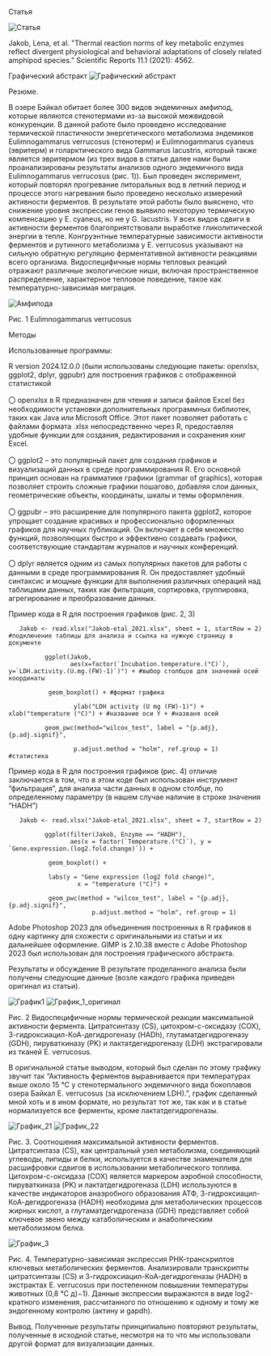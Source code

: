 Статья

![Статья](https://github.com/user-attachments/assets/0355cc4d-ce82-45ba-8d16-f213fc22f2ed)

Jakob, Lena, et al. "Thermal reaction norms of key metabolic enzymes reflect divergent physiological and behavioral adaptations of closely related amphipod species." Scientific Reports 11.1 (2021): 4562.

Графический абстракт
![Графический абстракт](https://github.com/user-attachments/assets/1b676af8-8383-4cf1-b696-1ecc4385d10f)


Резюме.

В озере Байкал обитает более 300 видов эндемичных амфипод, которые являются стенотермами из-за высокой межвидовой конкуренции. В данной работе было проведено исследование термической пластичности энергетического метаболизма эндемиков Eulimnogammarus verrucosus (стенотерм) и Eulimnogammarus cyaneus (эвритерм) и голарктического вида  Gammarus lacustris, который также является эвритермом (из трех видов в статье далее нами были проанализированы результаты анализов одного эндемичного вида Eulimnogammarus verrucosus (рис. 1)). Был проведен эксперимент, который повторял прогревание литоральных вод в летний период и процессе этого нагревания было проведено несколько измерений активности ферментов. В результате этой работы было выяснено, что снижение уровня экспрессии генов выявило некоторую термическую компенсацию у E. cyaneus, но не у G. lacustris. У всех видов сдвиги в активности ферментов благоприятствовали выработке гликолитической энергии в тепле. Конгруэнтные температурные зависимости активности ферментов и рутинного метаболизма у E. verrucosus указывают на сильную обратную регуляцию ферментативной активности реакциями всего организма. Видоспецифичные нормы тепловых реакций отражают различные экологические ниши, включая пространственное распределение, характерное тепловое поведение, такое как температурно-зависимая миграция.

![Амфипода](https://github.com/user-attachments/assets/d26f9aec-ac21-480c-81db-9f6ffd17a0d8)

Рис. 1 Eulimnogammarus verrucosus


Методы

Использованные программы:

R version 2024.12.0.0 (были использованы следующие пакеты: openxlsx, ggplot2, dplyr, ggpubr) для построения графиков с отображенной статистикой

〇 openxlsx в R предназначен для чтения и записи файлов Excel без необходимости установки дополнительных программных библиотек, таких как Java или Microsoft Office. Этот пакет позволяет работать с файлами формата .xlsx непосредственно через R, предоставляя удобные функции для создания, редактирования и сохранения книг Excel.

〇 ggplot2 – это популярный пакет для создания графиков и визуализаций данных в среде программирования R. Его основной принцип основан на грамматике графики (grammar of graphics), которая позволяет строить сложные графики пошагово, добавляя слои данных, геометрические объекты, координаты, шкалы и темы оформления.

〇 ggpubr – это расширение для популярного пакета ggplot2, которое упрощает создание красивых и профессионально оформленных графиков для научных публикаций. Он включает в себя множество функций, позволяющих быстро и эффективно создавать графики, соответствующие стандартам журналов и научных конференций.

〇 dplyr является одним из самых популярных пакетов для работы с данными в среде программирования R. Он предоставляет удобный синтаксис и мощные функции для выполнения различных операций над таблицами данных, таких как фильтрация, сортировка, группировка, агрегирование и преобразование данных. 

Пример кода в R для построения графиков (рис. 2, 3) 

       Jakob <- read.xlsx("Jakob-etal_2021.xlsx", sheet = 1, startRow = 2) #подключение таблицы для анализа и ссылка на нужную страницу в документе

              ggplot(Jakob, 
                     aes(x=factor(`Incubation.temperature.(°C)`), y=`LDH.activity.(U.mg.(FW)-1)`)") + #выбор столбцов для значений осей координаты
   
               geom_boxplot() + #формат графика
   
                      ylab("LDH activity (U mg (FW)-1)") + xlab("temperature (°C)") + #название оси Y + #названя осей
    
              geom_pwc(method="wilcox_test", label = "{p.adj}, {p.adj.signif}", 
                          
                      p.adjust.method = "holm", ref.group = 1)  #статистика

Пример кода в R для построения графиков (рис. 4) отличие заключается в том, что в этом коде был использован инструмент “фильтрация”, для анализа части данных в одном столбце, по определенному параметру (в нашем случае наличие в строке значения “HADH”)

       Jakob <- read.xlsx("Jakob-etal_2021.xlsx", sheet = 7, startRow = 2)

              ggplot(filter(Jakob, Enzyme == "HADH"),
                     aes(x = factor(`Temperature.(°C)`), y = `Gene.expression.(log2.fold.change)`)) +
  
               geom_boxplot() +
 
               labs(y = "Gene expression (log2 fold change)",
                       x = "temperature (°C)") +
 
               geom_pwc(method = "wilcox_test", label = "{p.adj}, {p.adj.signif}",
                           p.adjust.method = "holm", ref.group = 1)

Adobe Photoshop 2023 для объединения построенных в R графиков в одну картинку для схожести с оригинальными из статьи  и их дальнейшее оформление. 
GIMP is 2.10.38 вместе с Adobe Photoshop 2023 был использован для построения графического абстракта. 


Результаты и обсуждение
В результате проделанного анализа были получены следующие данные (возле каждого графика приведен оригинал из статьи).


![График1](https://github.com/user-attachments/assets/28edd70e-1656-4441-9a56-8400a5ee9721)
![График_1_оригинал](https://github.com/user-attachments/assets/ff8abcba-644d-409f-8cb0-2defa3597ea0)


Рис. 2  Видоспецифичные нормы термической реакции максимальной активности фермента. Цитратсинтазу (CS), цитохром-с-оксидазу (COX), 3-гидроксиацил-КоА-дегидрогеназу (HADh), глутаматдегидрогеназу (GDH), пируваткиназу (PK) и лактатдегидрогеназу (LDH) экстрагировали из тканей E. verrucosus. 

В оригинальной статье выводом, который был сделан по этому графику звучит так “Активность ферментов выравнивается при температурах выше около 15 °C у стенотермального эндемичного вида бокоплавов озера Байкал E. verrucosus (за исключением LDH).”, график сделанный мной хоть и в ином формате, но результат тот же, так как и в статье нормализуется все ферменты, кроме лактатдегидрогеназы. 


![График_21](https://github.com/user-attachments/assets/6691d9e7-2821-44ca-8fe3-70fd3fefae5c)
![График_22](https://github.com/user-attachments/assets/948a3c72-31bb-4476-aa30-8b5027a67b8c)


Рис. 3. Соотношения максимальной активности ферментов. Цитратсинтаза (CS), как центральный узел метаболизма, соединяющий углеводы, липиды и белки, используется в качестве знаменателя для расшифровки сдвигов в использовании метаболического топлива. Цитохром-с-оксидаза (COX) является маркером аэробной способности, пируваткиназа (PK) и лактатдегидрогеназа (LDH) используются в качестве индикаторов анаэробного образования АТФ, 3-гидроксиацил-КоА-дегидрогеназа (HADH) необходима для метаболических процессов жирных кислот, а глутаматдегидрогеназа (GDH) представляет собой ключевое звено между катаболическим и анаболическим метаболизмом белка. 


![График_3](https://github.com/user-attachments/assets/9c77df37-20dc-461c-af95-76d4cda00774)


Рис. 4. Температурно-зависимая экспрессия РНК-транскриптов ключевых метаболических ферментов. Анализировали транскрипты цитратсинтазы (CS) и 3-гидроксиацил-КоА-дегидрогеназы (HADH) в экстрактах E. verrucosus при постепенном повышении температуры животных (0,8 °С д)−1). Данные экспрессии выражаются в виде log2-кратного изменения, рассчитанного по отношению к одному и тому же эндогенному контролю (актину и gapdh).

Вывод. Полученные результаты принципиально повторяют результаты, полученные в исходной статье, несмотря на то что мы использовали другой формат для визуализации данных. 
